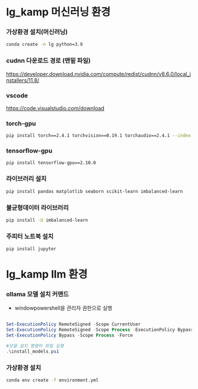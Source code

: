 # lg_kamp 머신러닝 환경

### 가상환경 설치(머신러닝)
```bash
conda create -n lg python=3.9
```

### cudnn 다운로드 경로 (맨밑 파일)
https://developer.download.nvidia.com/compute/redist/cudnn/v8.6.0/local_installers/11.8/

### vscode
https://code.visualstudio.com/download


### torch-gpu
```bash
pip install torch==2.4.1 torchvision==0.19.1 torchaudio==2.4.1 --index-url https://download.pytorch.org/whl/cu118
```
### tensorflow-gpu
```
pip install tensorflow-gpu==2.10.0
```
### 라이브러리 설치
```bash
pip install pandas matplotlib seaborn scikit-learn imbalanced-learn
```
### 불균형데이터 라이브러리
```bash
pip install -U imbalanced-learn
```
### 주피터 노트북 설치
```bash
pip install jupyter
```














# lg_kamp llm 환경


### ollama 모델 설치 커맨드 
- windowpowershell을 관리자 권한으로 실행

```powershell

Set-ExecutionPolicy RemoteSigned -Scope CurrentUser
Set-ExecutionPolicy RemoteSigned -Scope Process -ExecutionPolicy Bypass
Set-ExecutionPolicy Bypass -Scope Process -Force

#모델 설치 명령어 파일 실행
.\install_models.ps1
```


### 가상환경 설치
```bash
conda env create -f environment.yml
```
